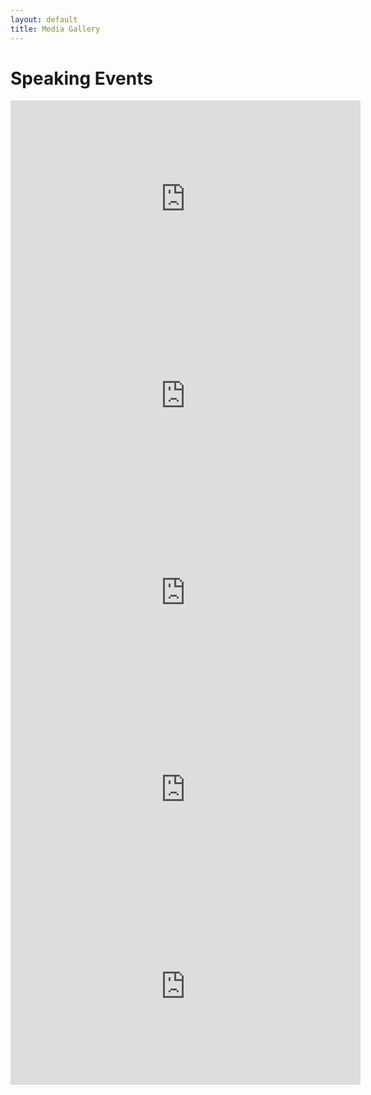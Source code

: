 ```yaml
---
layout: default
title: Media Gallery
---
```


# Speaking Events

<iframe width="560" height="315" src="https://www.youtube.com/embed/UMgB5SciKHg"  frameborder="0" allowfullscreen></iframe>
<iframe width="560" height="315" src="https://www.youtube.com/embed/uZkB1_Akx4g"  frameborder="0" allowfullscreen></iframe>
<iframe width="560" height="315" src="https://www.youtube.com/embed/gVp_s1TSqGM"  frameborder="0" allowfullscreen></iframe>
<iframe width="560" height="315" src="https://www.youtube.com/embed/hu9hT0oOyHI"  frameborder="0" allowfullscreen></iframe>
<iframe width="560" height="315" src="http://www.c-span.org/video/?296092-1/john-chambers-remarks"  frameborder="0" allowfullscreen></iframe>

